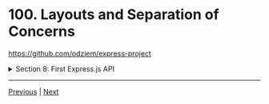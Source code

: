 # 100. Layouts and Separation of Concerns

https://github.com/odziem/express-project


<details>
  <summary> Section 8: First Express.js API </summary>

  - [Codebase: express-project](../src/s8_express-project/)

</details>

---

[Previous](./99_Templating-Engines.md) | [Next](./101_Code-For-This-Section.md)
